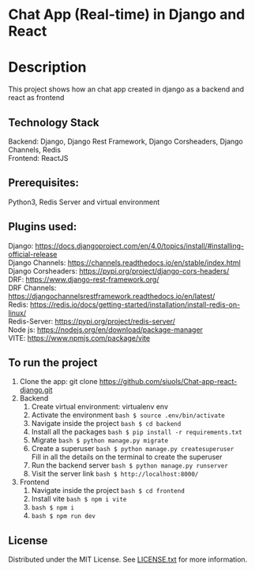 # Chat App (Real-time) in Django and React

# Description
This project shows how an chat app created in django as a backend and react as frontend

## Technology Stack
Backend: Django, Django Rest Framework, Django Corsheaders, Django Channels, Redis <br />
Frontend: ReactJS

## Prerequisites: 
Python3, Redis Server and virtual environment

## Plugins used:

Django: https://docs.djangoproject.com/en/4.0/topics/install/#installing-official-release<br />
Django Channels: https://channels.readthedocs.io/en/stable/index.html<br />
Django Corsheaders: https://pypi.org/project/django-cors-headers/<br />
DRF: https://www.django-rest-framework.org/<br />
DRF Channels: https://djangochannelsrestframework.readthedocs.io/en/latest/<br />
Redis: https://redis.io/docs/getting-started/installation/install-redis-on-linux/<br />
Redis-Server: https://pypi.org/project/redis-server/<br />
Node js: https://nodejs.org/en/download/package-manager<br />
VITE: https://www.npmjs.com/package/vite

## To run the project
1. Clone the app: git clone https://github.com/siuols/Chat-app-react-django.git
2. Backend
    1. Create virtual environment: virtualenv env
    2. Activate the environment ```bash $ source .env/bin/activate```
    3. Navigate inside the project ```bash $ cd backend```
    4. Install all the packages ```bash $ pip install -r requirements.txt```
    5. Migrate ```bash $ python manage.py migrate```
    6. Create a superuser ```bash $ python manage.py createsuperuser``` <br />
        Fill in all the details on the terminal to create the superuser
    7. Run the backend server ```bash $ python manage.py runserver```
    8. Visit the server link ```bash $ http://localhost:8000/```
3. Frontend
    1. Navigate inside the project ```bash $ cd frontend ```
    2. Install vite ```bash $ npm i vite```
    3. ```bash $ npm i ```
    4. ```bash $ npm run dev ```
    
## License
Distributed under the MIT License. See [LICENSE.txt](./LICENSE) for more information.
